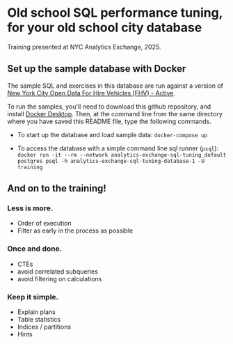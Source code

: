 # Old school SQL performance tuning, for your old school city database

Training presented at NYC Analytics Exchange, 2025.

## Set up the sample database with Docker

The sample SQL and exercises in this database are run against a version of [New York City Open Data For Hire Vehicles (FHV) - Active](https://data.cityofnewyork.us/Transportation/For-Hire-Vehicles-FHV-Active/8wbx-tsch/about_data).

To run the samples, you'll need to download this github repository, and install [Docker Desktop](https://www.docker.com/products/docker-desktop/). Then, at the command line from the same directory where you have saved this README file, type the following commands.

- To start up the database and load sample data: `docker-compose up`

- To access the database with a simple command line sql runner (`psql`): `docker run -it --rm --network analytics-exchange-sql-tuning_default postgres psql -h analytics-exchange-sql-tuning-database-1 -U training`

## And on to the training!

### Less is more.

- Order of execution
- Filter as early in the process as possible

### Once and done.

- CTEs
- avoid correlated subqueries
- avoid filtering on calculations

### Keep it simple.

- Explain plans
- Table statistics
- Indices / partitions
- Hints
